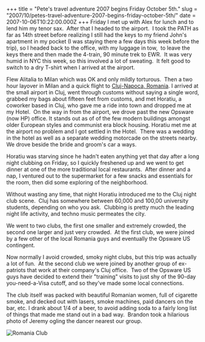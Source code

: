 +++
title = "Pete's travel adventure 2007 begins Friday October 5th."
slug = "2007/10/petes-travel-adventure-2007-begins-friday-october-5th/"
date = 2007-10-06T10:22:00.000Z
+++
Friday I met up with Alex for lunch and to lend him my tenor sax.  After that I headed to the airport.  I took the PATH as far as 14th street before realizing I still had the keys to my friend John's apartment in my pocket (I was staying there a few days this week before the trip), so I headed back to the office, with my luggage in tow,  to leave the keys there and then made the 4-train, 90 minute trek to EWR.  It was very humid in NYC this week, so this involved a lot of sweating.  It felt good to switch to a dry T-shirt when I arrived at the airport.

Flew Alitalia to Milan which was OK and only mildly torturous.  Then a two hour layover in Milan and a quick flight to [Cluj-Napoca, Romania](http://maps.google.com/maps?f=q&hl=en&geocode=&time=&date=&ttype=&q=cluj,+romania&sll=37.0625,-95.677068&sspn=41.95363,96.328125&ie=UTF8&om=1&ll=46.845164,23.48877&spn=9.092359,24.082031&z=6&iwloc=addr). I arrived at the small airport in Cluj, went through customs without saying a single word, grabbed my bags about fifteen feet from customs, and met Horatiu, a coworker based in Cluj, who gave me a ride into town and dropped me at my Hotel.  On the way in from the airport, we drove past the new Opsware (now HP) office. It stands out as of of the few modern buildings amongst older European styles and communist era block housing. Horatiu met me at the airport no problem and I got settled in the Hotel.  There was a wedding in the hotel as well as a separate wedding motorcade on the streets nearby.  We drove beside the bride and groom's car a ways.

Horatiu was starving since he hadn't eaten anything yet that day after a long night clubbing on Friday, so I quickly freshened up and we went to get dinner at one of the more traditional local restaurants.  After dinner and a nap, I ventured out to the supermarket for a few snacks and essentials for the room, then did some exploring of the neighborhood.

Without wasting any time, that night Horatiu introduced me to the Cluj night club scene.  Cluj has somewhere between 60,000 and 100,00 university students, depending on who you ask.  Clubbing is pretty much the leading night life activity, and techno music permeates the city.

We went to two clubs, the first one smaller and extremely crowded, the second one larger and just very crowded.  At the first club, we were joined by a few other of the local Romania guys and eventually the Opsware US contingent.

Now normally I avoid crowded, smoky night clubs, but this trip was actually a lot of fun.  At the second club we were joined by another group of ex-patriots that work at their company's Cluj office.  Two of the Opsware US guys have decided to extend their "training" visits to just shy of the 90-day you-need-a-Visa cutoff, and so they've made some local connections.

The club itself was packed with beautiful Romanian women, full of cigarette smoke, and decked out with lasers, smoke machines, paid dancers on the bar, etc. I drank about 1/4 of a beer, to avoid adding soda to a fairly long list of things that made me stand out in a bad way.  Brandon took a hilarious photo of Jeremy ogling the dancer nearest our group.

![Romania Club](/photos/romania_2007/001_jfo_obsession.jpg)